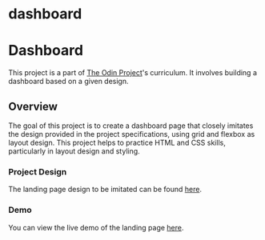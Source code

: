 # dashboard

# Dashboard

This project is a part of [The Odin Project](https://www.theodinproject.com/lessons/node-path-intermediate-html-and-css-admin-dashboard)'s curriculum. It involves building a dashboard based on a given design.

## Overview

The goal of this project is to create a dashboard page that closely imitates the design provided in the project specifications, using grid and flexbox as layout design. This project helps to practice HTML and CSS skills, particularly in layout design and styling.

### Project Design

The landing page design to be imitated can be found [here](https://cdn.statically.io/gh/TheOdinProject/curriculum/43cc6ab69fdfbef40d431a65677d2144668930ac/intermediate_html_css/grid/project_admin_dashboard/imgs/dashboard-project.png).

### Demo

You can view the live demo of the landing page [here](https://andmana.github.io/dashboard/).

